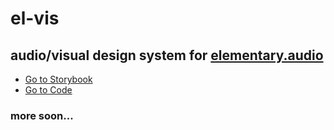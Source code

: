 # el-vis

## audio/visual design system for [elementary.audio](https:/elementary.audio)

- [Go to Storybook](https://blechdom.github.io/el-vis)
- [Go to Code](https://github.com/blechdom/el-vis)

### more soon...
